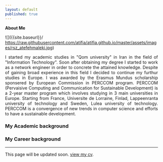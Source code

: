 ```yaml
---
layout: default
published: true
---
```

**About Me**

![]({{site.baseurl}}/ https://raw.githubusercontent.com/atifia/atifia.github.io/master/assets/images/rsz_atefehmaleki.jpg)

<style> body {   text-align: justify; } </style>  <body>I started my academic studies in "Qom university" in Iran in the field of "Information Technology". Soon after obtaining my degree I started to work as a network engineer in order to concrete the attained knowledge. Despite of gaining broad experience in this field I decided to continue my furthur studies in Europe. I was awarded by the Erasmus Mundus scholarship sponsered by European Commission in PERCCOM program. PERCCOM (Pervaisive Computing and Communication for Sustainable Development) is a 2-year master program which involves studying in 3 main universities in Europe. Starting from France, Universite de Lorraine, Finlad, Lappeenranta university of technology and Sweden, Lulea university of technology. PERCCOM is a convergence of new trends in computer science and efforts to have a sustainable development.</body>
 


### [](#header-1) My Academic background


### [](#header-2)My Career background

* * *
This page will be updated soon.
[view my cv](another-page).
